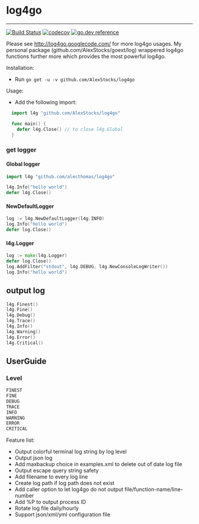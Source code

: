# log4go
---

[![Build Status](https://travis-ci.org/AlexStocks/log4go.svg?branch=master)](https://travis-ci.org/AlexStocks/log4go)
[![codecov](https://codecov.io/gh/AlexStocks/log4go/branch/master/graph/badge.svg)](https://codecov.io/gh/AlexStocks/log4go)
[![go.dev reference](https://img.shields.io/badge/go.dev-reference-007d9c?logo=go&logoColor=white&style=flat-square)](https://pkg.go.dev/github.com/AlexStocks/log4go?tab=doc)

Please see http://log4go.googlecode.com/ for more log4go usages. My personal
package (github.com/AlexStocks/goext/log) wrappered log4go functions further
more which provides the most powerful log4go.

Installation:
- Run `go get -u -v github.com/AlexStocks/log4go`

Usage:

- Add the following import:

``` Go
  import l4g "github.com/AlexStocks/log4go"

  func main() {
  	defer l4g.Close() // to close l4g.Global
  }
```

### get logger

#### Global logger

```go
import l4g "github.com/alecthomas/log4go"

l4g.Info("hello world")
defer l4g.Close()
```

#### NewDefaultLogger

```go
log := l4g.NewDefaultLogger(l4g.INFO)
log.Info("hello world")
defer log.Close()
```

#### l4g.Logger

```go
log := make(l4g.Logger)
defer log.Close()
log.AddFilter("stdout", l4g.DEBUG, l4g.NewConsoleLogWriter())
log.Info("hello world")
```

## output log

```go
l4g.Finest()
l4g.Fine()
l4g.Debug()
l4g.Trace()
l4g.Info()
l4g.Warning()
l4g.Error()
l4g.Critical()
```

## UserGuide

### Level

```go
FINEST
FINE
DEBUG
TRACE
INFO
WARNING
ERROR
CRITICAL
```

Feature list:

* Output colorful terminal log string by log level
* Output json log
* Add maxbackup choice in examples.xml to delete out of date log file
* Output escape query string safety
* Add filename to every log line
* Create log path if log path does not exist
* Add caller option to let log4go do not output file/function-name/line-number
* Add %P to output process ID
* Rotate log file daily/hourly
* Support json/xml/yml configuration file
